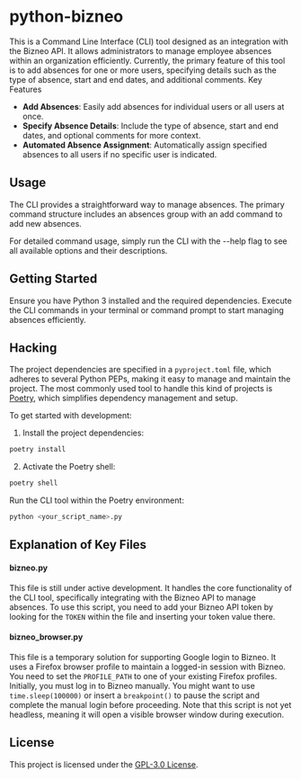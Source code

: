 # python-bizneo

This is a Command Line Interface (CLI) tool designed as an integration with the Bizneo API. It allows administrators to manage employee absences within an organization efficiently. Currently, the primary feature of this tool is to add absences for one or more users, specifying details such as the type of absence, start and end dates, and additional comments.
Key Features

* **Add Absences**: Easily add absences for individual users or all users at once.
* **Specify Absence Details**: Include the type of absence, start and end dates, and optional comments for more context.
* **Automated Absence Assignment**: Automatically assign specified absences to all users if no specific user is indicated.

## Usage

The CLI provides a straightforward way to manage absences. The primary command structure includes an absences group with an add command to add new absences.

For detailed command usage, simply run the CLI with the --help flag to see all available options and their descriptions.

## Getting Started

Ensure you have Python 3 installed and the required dependencies. Execute the CLI commands in your terminal or command prompt to start managing absences efficiently.

## Hacking

The project dependencies are specified in a `pyproject.toml` file, which adheres to several Python PEPs, making it easy to manage and maintain the project. The most commonly used tool to handle this kind of projects is [Poetry](https://python-poetry.org/), which simplifies dependency management and setup.

To get started with development:

1. Install the project dependencies:

```sh
poetry install
```

2. Activate the Poetry shell:

```sh
poetry shell
```

Run the CLI tool within the Poetry environment:

```sh
python <your_script_name>.py
```

## Explanation of Key Files

#### bizneo.py

This file is still under active development. It handles the core functionality of the CLI tool, specifically integrating with the Bizneo API to manage absences. To use this script, you need to add your Bizneo API token by looking for the `TOKEN` within the file and inserting your token value there.

#### bizneo_browser.py

This file is a temporary solution for supporting Google login to Bizneo. It uses a Firefox browser profile to maintain a logged-in session with Bizneo. You need to set the `PROFILE_PATH` to one of your existing Firefox profiles. Initially, you must log in to Bizneo manually. You might want to use `time.sleep(100000)` or insert a `breakpoint()` to pause the script and complete the manual login before proceeding. Note that this script is not yet headless, meaning it will open a visible browser window during execution.

## License

This project is licensed under the [GPL-3.0 License](LICENSE).

